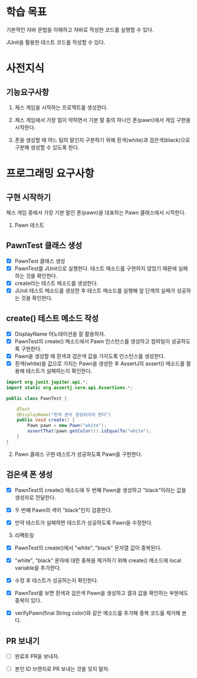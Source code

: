 # 학습 목표
기본적인 자바 문법을 이해하고 자바로 작성한 코드를 실행할 수 있다.

JUnit을 활용한 테스트 코드를 작성할 수 있다.

# 사전지식
## 기능요구사항
1. 체스 게임을 시작하는 프로젝트를 생성한다.

2. 체스 게임에서 가장 힘이 약하면서 기본 말 중의 하나인 폰(pawn)에서 게임 구현을 시작한다.

3. 폰을 생성할 때 어느 팀의 말인지 구분하기 위해 흰색(white)과 검은색(black)으로 구분해 생성할 수 있도록 한다.

# 프로그래밍 요구사항
## 구현 시작하기
체스 게임 중에서 가장 기본 말인 폰(pawn)을 대표하는 Pawn 클래스에서 시작한다.

1. Pawn 테스트 

## PawnTest 클래스 생성
- [X] PawnTest 클래스 생성
- [X] PawnTest를 JUnit으로 실행한다. 테스트 메소드를 구현하지 않았기 때문에 실패하는 것을 확인한다.
- [X] create라는 테스트 메소드를 생성한다.
- [X] JUnit 테스트 메소드를 생성한 후 테스트 메소드를 실행해 앞 단계의 실패가 성공하는 것을 확인한다.

## create() 테스트 메소드 작성
- [X] DisplayName 어노테이션을 잘 활용하자.
- [X] PawnTest의 create() 메소드에서 Pawn 인스턴스를 생성하고 컴파일이 성공하도록 구현한다.
- [X] Pawn을 생성할 때 흰색과 검은색 값을 가지도록 인스턴스를 생성한다.
- [X] 흰색(white)을 값으로 가지는 Pawn을 생성한 후 AssertJ의 assert() 메소드를 활용해 테스트가 실패하는지 확인한다.

```java
import org.junit.jupiter.api.*;
import static org.assertj.core.api.Assertions.*;

public class PawnTest {

    @Test
    @DisplayName("흰색 폰이 생성되어야 한다")
    public void create() {
        Pawn pawn = new Pawn("white");
        assertThat(pawn.getColor()).isEqualTo("white");
    }
}
```

2. Pawn 클래스 구현
테스트가 성공하도록 Pawn을 구현한다.

## 검은색 폰 생성
- [X] PawnTest의 create() 메소드에 두 번째 Pawn을 생성하고 "black"이라는 값을 생성자로 전달한다.

- [X] 두 번째 Pawn의 색이 "black"인지 검증한다.

- [X] 만약 테스트가 실패하면 테스트가 성공하도록 Pawn을 수정한다.

3. 리팩토링
- [X] PawnTest의 create()에서 "white", "black" 문자열 값이 중복된다.

- [X] "white", "black" 문자에 대한 중복을 제거하기 위해 create() 메소드에 local variable을 추가한다.

- [X] 수정 후 테스트가 성공하는지 확인한다.

- [X] PawnTest를 보면 흰색과 검은색 Pawn을 생성하고 결과 값을 확인하는 부분에도 중복이 있다.

- [X] verifyPawn(final String color)와 같은 메소드를 추가해 중복 코드를 제거해 본다.

## PR 보내기
- [ ] 완료후 PR을 보내자.

- [ ] 본인 ID 브랜치로 PR 보내는 것을 잊지 말자.